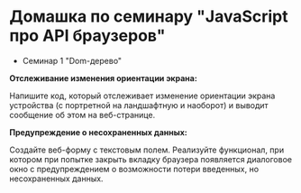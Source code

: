 # Домашка по семинару "JavaScript про API браузеров" 
* Семинар 1 "Dom-дерево"

__Отслеживание изменения ориентации экрана:__

Напишите код, который отслеживает изменение ориентации экрана устройства (с портретной на ландшафтную и наоборот) и выводит сообщение об этом на веб-странице.

__Предупреждение о несохраненных данных:__

Создайте веб-форму с текстовым полем. Реализуйте функционал, при котором при попытке закрыть вкладку браузера появляется диалоговое окно с предупреждением о возможности потери введенных, но несохраненных данных.